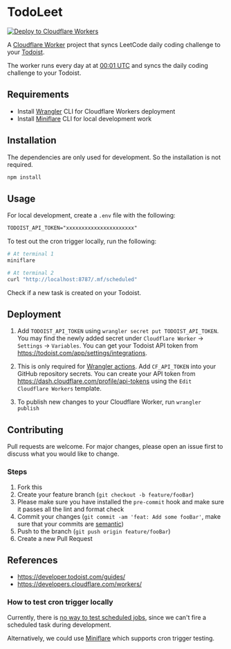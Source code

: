 # TodoLeet

[![Deploy to Cloudflare Workers](https://deploy.workers.cloudflare.com/button)](https://deploy.workers.cloudflare.com/?url=https://github.com/ngshiheng/todoleet)

A [Cloudflare Worker](https://developers.cloudflare.com/workers/) project that syncs LeetCode daily coding challenge to your [Todoist](https://todoist.com/).

The worker runs every day at at [00:01 UTC](https://crontab.guru/#1_0_*_*_*) and syncs the daily coding challenge to your Todoist.

## Requirements

-   Install [Wrangler](https://github.com/cloudflare/wrangler#installation) CLI for Cloudflare Workers deployment
-   Install [Miniflare](https://miniflare.dev/cli.html) CLI for local development work

## Installation

The dependencies are only used for development. So the installation is not required.

```sh
npm install
```

## Usage

For local development, create a `.env` file with the following:

```txt
TODOIST_API_TOKEN="xxxxxxxxxxxxxxxxxxxxxx"
```

To test out the cron trigger locally, run the following:

```sh
# At terminal 1
miniflare

# At terminal 2
curl "http://localhost:8787/.mf/scheduled"
```

Check if a new task is created on your Todoist.

## Deployment

1. Add `TODOIST_API_TOKEN` using `wrangler secret put TODOIST_API_TOKEN`. You may find the newly added secret under `Cloudflare Worker` -> `Settings` -> `Variables`. You can get your Todoist API token from https://todoist.com/app/settings/integrations.

2. This is only required for [Wrangler actions](https://github.com/marketplace/actions/deploy-to-cloudflare-workers-with-wrangler). Add `CF_API_TOKEN` into your GitHub repository secrets. You can create your API token from https://dash.cloudflare.com/profile/api-tokens using the `Edit Cloudflare Workers` template.

3. To publish new changes to your Cloudflare Worker, run `wrangler publish`

## Contributing

Pull requests are welcome. For major changes, please open an issue first to discuss what you would like to change.

### Steps

1. Fork this
2. Create your feature branch (`git checkout -b feature/fooBar`)
3. Please make sure you have installed the `pre-commit` hook and make sure it passes all the lint and format check
4. Commit your changes (`git commit -am 'feat: Add some fooBar'`, make sure that your commits are [semantic](https://gist.github.com/joshbuchea/6f47e86d2510bce28f8e7f42ae84c716))
5. Push to the branch (`git push origin feature/fooBar`)
6. Create a new Pull Request

## References

-   https://developer.todoist.com/guides/
-   https://developers.cloudflare.com/workers/

### How to test cron trigger locally

Currently, there is [no way to test scheduled jobs](https://github.com/cloudflare/wrangler/issues/1945), since we can't fire a scheduled task during development.

Alternatively, we could use [Miniflare](https://miniflare.dev/scheduled.html) which supports cron trigger testing.
